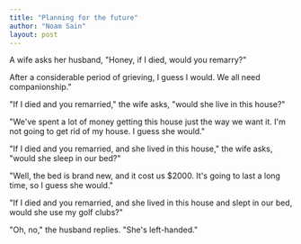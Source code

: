 ```yaml
---
title: "Planning for the future"
author: "Noam Sain"
layout: post
---
```


A wife asks her husband, "Honey, if I died, would you remarry?"

After a considerable period of grieving, I guess I would. We all need companionship."

"If I died and you remarried," the wife asks, "would she live in this house?"

"We've spent a lot of money getting this house just the way we want it. I'm not going to get rid of my house. I guess she would."

"If I died and you remarried, and she lived in this house," the wife asks, "would she sleep in our bed?"

"Well, the bed is brand new, and it cost us $2000. It's going to last a long time, so I guess she would."

"If I died and you remarried, and she lived in this house and slept in our bed, would she use my golf clubs?"

"Oh, no," the husband replies. "She's left-handed."